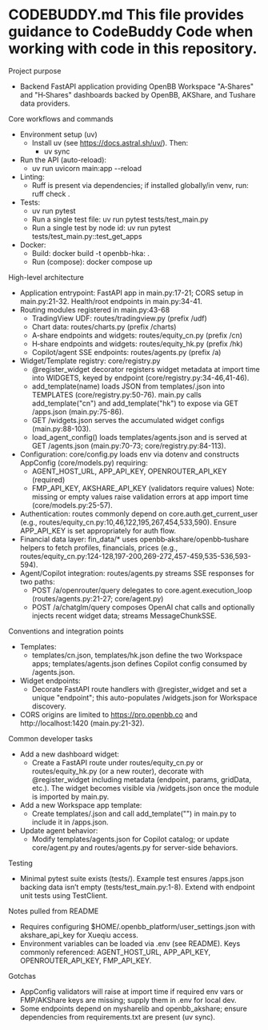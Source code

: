 # CODEBUDDY.md This file provides guidance to CodeBuddy Code when working with code in this repository.

Project purpose
- Backend FastAPI application providing OpenBB Workspace "A‑Shares" and "H‑Shares" dashboards backed by OpenBB, AKShare, and Tushare data providers.

Core workflows and commands
- Environment setup (uv)
  - Install uv (see https://docs.astral.sh/uv/). Then:
    - uv sync
- Run the API (auto-reload):
  - uv run uvicorn main:app --reload
- Linting:
  - Ruff is present via dependencies; if installed globally/in venv, run: ruff check .
- Tests:
  - uv run pytest
  - Run a single test file: uv run pytest tests/test_main.py
  - Run a single test by node id: uv run pytest tests/test_main.py::test_get_apps
- Docker:
  - Build: docker build -t openbb-hka:<version> .
  - Run (compose): docker compose up

High-level architecture
- Application entrypoint: FastAPI app in main.py:17-21; CORS setup in main.py:21-32. Health/root endpoints in main.py:34-41.
- Routing modules registered in main.py:43-68
  - TradingView UDF: routes/tradingview.py (prefix /udf)
  - Chart data: routes/charts.py (prefix /charts)
  - A‑share endpoints and widgets: routes/equity_cn.py (prefix /cn)
  - H‑share endpoints and widgets: routes/equity_hk.py (prefix /hk)
  - Copilot/agent SSE endpoints: routes/agents.py (prefix /a)
- Widget/Template registry: core/registry.py
  - @register_widget decorator registers widget metadata at import time into WIDGETS, keyed by endpoint (core/registry.py:34-46,41-46).
  - add_template(name) loads JSON from templates/<name>.json into TEMPLATES (core/registry.py:50-76). main.py calls add_template("cn") and add_template("hk") to expose via GET /apps.json (main.py:75-86).
  - GET /widgets.json serves the accumulated widget configs (main.py:88-103).
  - load_agent_config() loads templates/agents.json and is served at GET /agents.json (main.py:70-73; core/registry.py:84-113).
- Configuration: core/config.py loads env via dotenv and constructs AppConfig (core/models.py) requiring:
  - AGENT_HOST_URL, APP_API_KEY, OPENROUTER_API_KEY (required)
  - FMP_API_KEY, AKSHARE_API_KEY (validators require values)
  Note: missing or empty values raise validation errors at app import time (core/models.py:25-57).
- Authentication: routes commonly depend on core.auth.get_current_user (e.g., routes/equity_cn.py:10,46,122,195,267,454,533,590). Ensure APP_API_KEY is set appropriately for auth flow.
- Financial data layer: fin_data/* uses openbb‑akshare/openbb‑tushare helpers to fetch profiles, financials, prices (e.g., routes/equity_cn.py:124-128,197-200,269-272,457-459,535-536,593-594).
- Agent/Copilot integration: routes/agents.py streams SSE responses for two paths:
  - POST /a/openrouter/query delegates to core.agent.execution_loop (routes/agents.py:21-27; core/agent.py)
  - POST /a/chatglm/query composes OpenAI chat calls and optionally injects recent widget data; streams MessageChunkSSE.

Conventions and integration points
- Templates:
  - templates/cn.json, templates/hk.json define the two Workspace apps; templates/agents.json defines Copilot config consumed by /agents.json.
- Widget endpoints:
  - Decorate FastAPI route handlers with @register_widget and set a unique "endpoint"; this auto-populates /widgets.json for Workspace discovery.
- CORS origins are limited to https://pro.openbb.co and http://localhost:1420 (main.py:21-32).

Common developer tasks
- Add a new dashboard widget:
  - Create a FastAPI route under routes/equity_cn.py or routes/equity_hk.py (or a new router), decorate with @register_widget including metadata (endpoint, params, gridData, etc.). The widget becomes visible via /widgets.json once the module is imported by main.py.
- Add a new Workspace app template:
  - Create templates/<name>.json and call add_template("<name>") in main.py to include it in /apps.json.
- Update agent behavior:
  - Modify templates/agents.json for Copilot catalog; or update core/agent.py and routes/agents.py for server-side behaviors.

Testing
- Minimal pytest suite exists (tests/). Example test ensures /apps.json backing data isn’t empty (tests/test_main.py:1-8). Extend with endpoint unit tests using TestClient.

Notes pulled from README
- Requires configuring $HOME/.openbb_platform/user_settings.json with akshare_api_key for Xueqiu access.
- Environment variables can be loaded via .env (see README). Keys commonly referenced: AGENT_HOST_URL, APP_API_KEY, OPENROUTER_API_KEY, FMP_API_KEY.

Gotchas
- AppConfig validators will raise at import time if required env vars or FMP/AKShare keys are missing; supply them in .env for local dev.
- Some endpoints depend on mysharelib and openbb_akshare; ensure dependencies from requirements.txt are present (uv sync).
